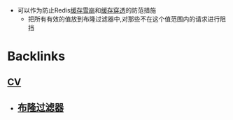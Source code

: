 - 可以作为防止Redis[缓存雪崩](<缓存雪崩.md>)和[缓存穿透](<缓存穿透.md>)的防范措施
    - 把所有有效的值放到布隆过滤器中,对那些不在这个值范围内的请求进行阻挡

# Backlinks
## [CV](<CV.md>)
- ## [布隆过滤器](<布隆过滤器.md>)

